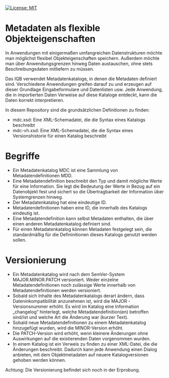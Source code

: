 [![License: MIT](https://img.shields.io/badge/License-MIT-yellow.svg)](LICENSE)

# Metadaten als flexible Objekteigenschaften
In Anwendungen mit einigermaßen umfangreichen Datenstrukturen 
möchte man möglichst flexibel Objekteigenschaften speichern.
Außerdem möchte man über Anwendungsgrenzen hinweg Daten 
austauschen, ohne stets Beschreibungsdaten mitliefern zu
müssen. 

Das IQB verwendet Metadatenkataloge, in denen die
Metadaten definiert sind. Verschiedene Anwendungen greifen 
darauf zu und erzeugen auf dieser Grundlage Eingabeformulare
und Datenlisten usw. Jede Anwendung, die in importierten Daten
Verweise auf diese Kataloge entdeckt, kann die Daten korrekt
interpretieren.  

In diesem Repository sind die grundsätzlichen Definitionen zu
finden:
- mdc.xsd: Eine XML-Schemadatei, die die Syntax eines Katalogs
beschreibt
- mdc-vh.xsd: Eine XML-Schemadatei, die die Syntax eines Versionshistorie
 für einen Katalog beschreibt

# Begriffe
- Ein Metadatenkatalog MDC ist eine Sammlung von 
Metadatendefinitionen MDD. 
- Eine Metadatendefinition beschreibt den Typ und damit 
mögliche Werte für eine Information. Sie legt die Bedeutung der Werte in Bezug auf ein Datenobjekt fest und sichert so die Übertragbarkeit der Information über Systemgrenzen hinweg.
- Der Metadatenkatalog hat eine eindeutige ID.
- Metadatendefinitionen haben eine ID, die innerhalb des Katalogs eindeutig ist.
- Eine Metadatendefinition kann selbst Metadaten enthalten, die über einen anderen Metadatenkatalog definiert sind.
- Für einen Metadatenkatalog können Metadaten festgelegt sein, die standardmäßig für die 
Defininitionen dieses Katalogs genutzt werden sollen.

# Versionierung
- Ein Metadatenkatalog wird nach dem SemVer-System MAJOR.MINOR.PATCH versioniert. Weder einzelne Metadatendefinitionen noch zulässige Werte innerhalb von Metadatendefinitionen werden versioniert.
- Sobald sich Inhalte des Metadatenkatalogs derart ändern, dass Dateninkompatibilität anzunehmen ist, wird die MAJOR -Versionsnummer erhöht. Es wird im Katalog eine Information „changelog“ hinterlegt, welche Metadatendefinition(en) betroffen sind/ist und welche Art die Änderung war (kurzer Text).
- Sobald neue Metadatendefinitionen zu einem Metadatenkatalog hinzugefügt wurden, wird die MINOR-Version erhöht.
- Die PATCH-Version wird erhöht, wenn kleinere Änderungen ohne Auswirkungen auf die existierenden Daten vorgenommen wurden.
- In einem Katalog ist ein Verweis zu finden zu einer XML-Datei, die die Änderungen beschreibt. Dadurch kann jede Anwendung einen Dialog anbieten, mit dem Objektmetadaten auf neuere Katalogversionen gehoben werden können.

Achtung: Die Versionierung befindet sich noch in der Erprobung.    
